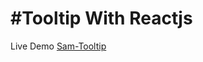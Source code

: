 
#Tooltip  With Reactjs
======================
Live Demo
[Sam-Tooltip](http://sam-tooltip.surge.sh/)